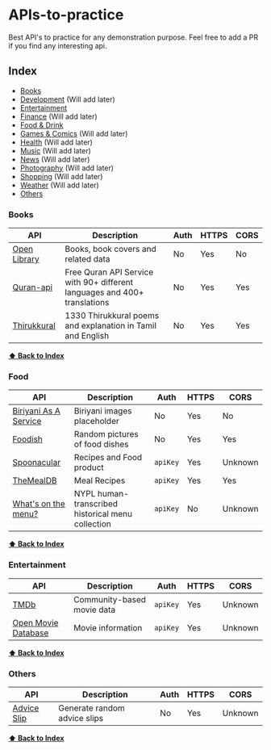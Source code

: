 # APIs-to-practice
Best API's to practice for any demonstration purpose. Feel free to add a PR if you find any interesting api.

## Index
* [Books](#books)
* [Development](#development) (Will add later)
* [Entertainment](#entertainment)
* [Finance](#finance)  (Will add later)
* [Food & Drink](#food--drink)
* [Games & Comics](#games--comics)  (Will add later)
* [Health](#health)  (Will add later)
* [Music](#music)  (Will add later)
* [News](#news)  (Will add later)
* [Photography](#photography)  (Will add later)
* [Shopping](#shopping)  (Will add later)
* [Weather](#weather)  (Will add later)
* [Others](#others) 

### Books
API | Description | Auth | HTTPS | CORS |
|---|---|---|---|---|
| [Open Library](https://openlibrary.org/developers/api) | Books, book covers and related data | No | Yes | No |
| [Quran-api](https://github.com/fawazahmed0/quran-api#readme) | Free Quran API Service with 90+ different languages and 400+ translations | No | Yes | Yes |
| [Thirukkural](https://api-thirukkural.web.app/) | 1330 Thirukkural poems and explanation in Tamil and English | No | Yes | Yes |

**[⬆ Back to Index](#index)**

### Food
API | Description | Auth | HTTPS | CORS |
|---|---|---|---|---|
| [Biriyani As A Service](https://biriyani.anoram.com/) | Biriyani images placeholder | No | Yes | No |
| [Foodish](https://github.com/surhud004/Foodish#readme) | Random pictures of food dishes | No | Yes | Yes |
| [Spoonacular](https://spoonacular.com/food-api) | Recipes and Food product | `apiKey` | Yes | Unknown |
| [TheMealDB](https://www.themealdb.com/api.php) | Meal Recipes | `apiKey` | Yes | Yes |
| [What's on the menu?](http://nypl.github.io/menus-api/) | NYPL human-transcribed historical menu collection | `apiKey` | No | Unknown |

**[⬆ Back to Index](#index)**

### Entertainment
API | Description | Auth | HTTPS | CORS |
|---|---|---|---|---|
| [TMDb](https://www.themoviedb.org/documentation/api) | Community-based movie data | `apiKey` | Yes | Unknown |
| [Open Movie Database](http://www.omdbapi.com/) | Movie information | `apiKey` | Yes | Unknown |

**[⬆ Back to Index](#index)**

### Others
API | Description | Auth | HTTPS | CORS |
|---|---|---|---|---|
| [Advice Slip](http://api.adviceslip.com/) | Generate random advice slips | No | Yes | Unknown |

**[⬆ Back to Index](#index)**